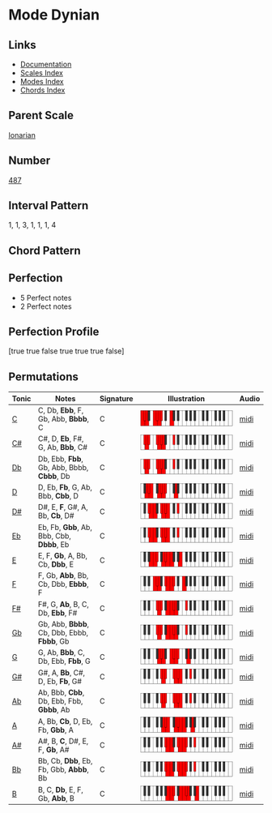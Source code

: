 # Mode Dynian

## Links

- [Documentation](README.md)
- [Scales Index](Scales.md)
- [Modes Index](Modes.md)
- [Chords Index](Chords.md)

## Parent Scale

[Ionarian](ScaleIonarian.md)

## Number

[487](https://ianring.com/musictheory/scales/487)

## Interval Pattern

1, 1, 3, 1, 1, 1, 4

## Chord Pattern



## Perfection

- 5 Perfect notes
- 2 Perfect notes

## Perfection Profile

[true true false true true true false]

## Permutations

| Tonic | Notes | Signature | Illustration | Audio |
|-------|-------|-----------|--------------|-------|
| [C](ModeCNaturalDynian.md) | C, Db, **Ebb**, F, Gb, Abb, **Bbbb**, C | C | ![CNaturalDynian](ModeCNaturalDynian.png) | [midi](https://github.com/edipermadi/music/blob/main/docs/ModeCNaturalDynian.mid?raw=true) |
| [C#](ModeCSharpDynian.md) | C#, D, **Eb**, F#, G, Ab, **Bbb**, C# | C | ![CSharpDynian](ModeCSharpDynian.png) | [midi](https://github.com/edipermadi/music/blob/main/docs/ModeCSharpDynian.mid?raw=true) |
| [Db](ModeDFlatDynian.md) | Db, Ebb, **Fbb**, Gb, Abb, Bbbb, **Cbbb**, Db | C | ![DFlatDynian](ModeDFlatDynian.png) | [midi](https://github.com/edipermadi/music/blob/main/docs/ModeDFlatDynian.mid?raw=true) |
| [D](ModeDNaturalDynian.md) | D, Eb, **Fb**, G, Ab, Bbb, **Cbb**, D | C | ![DNaturalDynian](ModeDNaturalDynian.png) | [midi](https://github.com/edipermadi/music/blob/main/docs/ModeDNaturalDynian.mid?raw=true) |
| [D#](ModeDSharpDynian.md) | D#, E, **F**, G#, A, Bb, **Cb**, D# | C | ![DSharpDynian](ModeDSharpDynian.png) | [midi](https://github.com/edipermadi/music/blob/main/docs/ModeDSharpDynian.mid?raw=true) |
| [Eb](ModeEFlatDynian.md) | Eb, Fb, **Gbb**, Ab, Bbb, Cbb, **Dbbb**, Eb | C | ![EFlatDynian](ModeEFlatDynian.png) | [midi](https://github.com/edipermadi/music/blob/main/docs/ModeEFlatDynian.mid?raw=true) |
| [E](ModeENaturalDynian.md) | E, F, **Gb**, A, Bb, Cb, **Dbb**, E | C | ![ENaturalDynian](ModeENaturalDynian.png) | [midi](https://github.com/edipermadi/music/blob/main/docs/ModeENaturalDynian.mid?raw=true) |
| [F](ModeFNaturalDynian.md) | F, Gb, **Abb**, Bb, Cb, Dbb, **Ebbb**, F | C | ![FNaturalDynian](ModeFNaturalDynian.png) | [midi](https://github.com/edipermadi/music/blob/main/docs/ModeFNaturalDynian.mid?raw=true) |
| [F#](ModeFSharpDynian.md) | F#, G, **Ab**, B, C, Db, **Ebb**, F# | C | ![FSharpDynian](ModeFSharpDynian.png) | [midi](https://github.com/edipermadi/music/blob/main/docs/ModeFSharpDynian.mid?raw=true) |
| [Gb](ModeGFlatDynian.md) | Gb, Abb, **Bbbb**, Cb, Dbb, Ebbb, **Fbbb**, Gb | C | ![GFlatDynian](ModeGFlatDynian.png) | [midi](https://github.com/edipermadi/music/blob/main/docs/ModeGFlatDynian.mid?raw=true) |
| [G](ModeGNaturalDynian.md) | G, Ab, **Bbb**, C, Db, Ebb, **Fbb**, G | C | ![GNaturalDynian](ModeGNaturalDynian.png) | [midi](https://github.com/edipermadi/music/blob/main/docs/ModeGNaturalDynian.mid?raw=true) |
| [G#](ModeGSharpDynian.md) | G#, A, **Bb**, C#, D, Eb, **Fb**, G# | C | ![GSharpDynian](ModeGSharpDynian.png) | [midi](https://github.com/edipermadi/music/blob/main/docs/ModeGSharpDynian.mid?raw=true) |
| [Ab](ModeAFlatDynian.md) | Ab, Bbb, **Cbb**, Db, Ebb, Fbb, **Gbbb**, Ab | C | ![AFlatDynian](ModeAFlatDynian.png) | [midi](https://github.com/edipermadi/music/blob/main/docs/ModeAFlatDynian.mid?raw=true) |
| [A](ModeANaturalDynian.md) | A, Bb, **Cb**, D, Eb, Fb, **Gbb**, A | C | ![ANaturalDynian](ModeANaturalDynian.png) | [midi](https://github.com/edipermadi/music/blob/main/docs/ModeANaturalDynian.mid?raw=true) |
| [A#](ModeASharpDynian.md) | A#, B, **C**, D#, E, F, **Gb**, A# | C | ![ASharpDynian](ModeASharpDynian.png) | [midi](https://github.com/edipermadi/music/blob/main/docs/ModeASharpDynian.mid?raw=true) |
| [Bb](ModeBFlatDynian.md) | Bb, Cb, **Dbb**, Eb, Fb, Gbb, **Abbb**, Bb | C | ![BFlatDynian](ModeBFlatDynian.png) | [midi](https://github.com/edipermadi/music/blob/main/docs/ModeBFlatDynian.mid?raw=true) |
| [B](ModeBNaturalDynian.md) | B, C, **Db**, E, F, Gb, **Abb**, B | C | ![BNaturalDynian](ModeBNaturalDynian.png) | [midi](https://github.com/edipermadi/music/blob/main/docs/ModeBNaturalDynian.mid?raw=true) |
